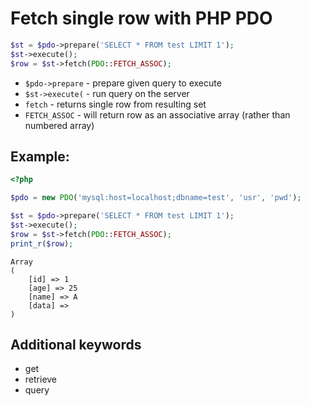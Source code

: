 # Fetch single row with PHP PDO

```php
$st = $pdo->prepare('SELECT * FROM test LIMIT 1');
$st->execute();
$row = $st->fetch(PDO::FETCH_ASSOC);
```

- `$pdo->prepare` - prepare given query to execute
- `$st->execute(` - run query on the server
- `fetch` - returns single row from resulting set
- `FETCH_ASSOC` - will return row as an associative array (rather than numbered array)

## Example: 
```php
<?php

$pdo = new PDO('mysql:host=localhost;dbname=test', 'usr', 'pwd');

$st = $pdo->prepare('SELECT * FROM test LIMIT 1');
$st->execute();
$row = $st->fetch(PDO::FETCH_ASSOC);
print_r($row);
```
```
Array
(
    [id] => 1
    [age] => 25
    [name] => A
    [data] => 
)

```

## Additional keywords
- get
- retrieve
- query

